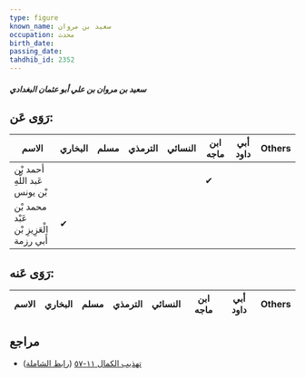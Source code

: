 ```yaml
---
type: figure
known_name: سعيد بن مروان
occupation: محدث
birth_date:
passing_date:
tahdhib_id: 2352
---
```

##### سعيد بن مروان بن علي أبو عثمان البغدادي

## رَوَى عَن:
| الاسم                                   | البخاري | مسلم | الترمذي | النسائي | ابن ماجه | أبي داود | Others |
| --------------------------------------- | ------- | ---- | ------- | ------- | -------- | -------- | ------ |
| أحمد بْن عَبد اللَّهِ بْن يونس          |         |      |         |         | ✔        |          |        |
| محمد بْن عَبْد الْعَزِيزِ بْن أَبي رزمة | ✔       |      |         |         |          |          |        |
## رَوَى عَنه:
| الاسم | البخاري | مسلم | الترمذي | النسائي | ابن ماجه | أبي داود | Others |
| ----- | ------- | ---- | ------- | ------- | -------- | -------- | ------ |
## مراجع
- [تهذيب الكمال ١١-٥٧](obsidian://open?vault=Tahdhib-al-Kamal&file=Figures/٢٣٥٢-سعيد%20بن%20مروان%20بن%20علي%20أبو%20عثمان%20البغدادي) ([رابط الشاملة](https://shamela.ws/book/3722/5377))